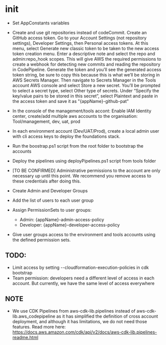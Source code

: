 # init
- Set AppConstants variables
- Create and use git repositories instead of codeCommit. Create an GitHub access token. Go to your Account Settings (not repository settings), Developer Settings, then Personal access tokens.
At this menu, select Generate new classic token to be taken to the new access token creation menu. Enter a descriptive note and select the repo and admin:repo_hook scopes. This will give AWS the required permissions to create a webhook for detecting new commits and reading the repository in CodePipeline. Generate the token and you’ll see the generated access token string, be sure to copy this because this is what we’ll be storing in AWS Secrets Manager.
Then navigate to Secrets Manager in the Tools account AWS console and select Store a new secret. You’ll be prompted to select a secret type, select Other type of secrets. Under “Specify the key/value pairs to be stored in this secret”, select Plaintext and paste in the access token and save it as "{appName}-github-pat"

- In the console of the management/tools accont: Enable IAM Identity center, create/add multiple aws accounts to the organisation: Tool/management, dev, uat, prod
- In each environment account (Dev/UAT/Prod), create a local admin user with cli access keys to deploy the foundations stack.
- Run the boostrap.ps1 script from the root folder to bootstrap the accounts
- Deploy the pipelines using deployPipelines.ps1 script from tools folder
- [TO BE CONFIRMED] Administrative permissions to the account are only necessary up until this point. We recommend you remove access to these credentials after doing this.



- Create Admin and Developer Groups 
- Add the list of users to each user group
- Assign PermissionSets to user groups:
   - Admin: {appName}-admin-access-policy
   - Developer: {appName}-developer-access-policy
- Give user groups access to the environment and tools accounts using the defined permission sets. 



## TODO:
- Limit access by setting --cloudformation-execution-policies in cdk bootstrap
- Team permission: developers need a different level of access in each account. But currently, we have the same level of access everywhere

## NOTE
- We use CDK Pipelines from aws-cdk-lib.pipelines instead of aws-cdk-lib.aws_codepipeline as it has simplified the definition of cross account deployment, and although it has limitations, we do not need those features. Read more here: https://docs.aws.amazon.com/cdk/api/v2/docs/aws-cdk-lib.pipelines-readme.html
